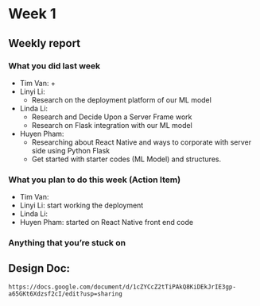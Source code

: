 # Week 1
## Weekly report
### What you did last week 
- Tim Van:
  +
- Linyi Li:
  + Research on the deployment platform of our ML model
- Linda Li:
  + Research and Decide Upon a Server Frame work
  + Research on Flask integration with our ML model
- Huyen Pham:
  + Researching about React Native and ways to corporate with server side using Python Flask
  + Get started with starter codes (ML Model) and structures.

### What you plan to do this week (Action Item)
- Tim Van:
- Linyi Li: start working the deployment 
- Linda Li:
- Huyen Pham: started on React Native front end code

### Anything that you’re stuck on

## Design Doc: 
`https://docs.google.com/document/d/1cZYCcZ2tTiPAkQ8KiDEkJrIE3gp-a65GKt6Xdzsf2cI/edit?usp=sharing`
